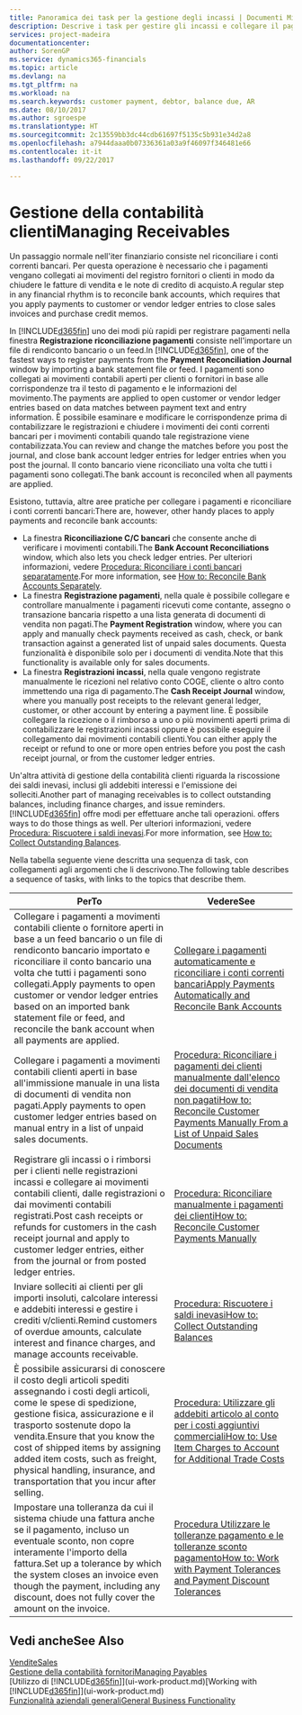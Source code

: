 ```yaml
---
title: Panoramica dei task per la gestione degli incassi | Documenti Microsoft
description: Descrive i task per gestire gli incassi e collegare il pagamento ai movimenti contabili cliente o fornitore.
services: project-madeira
documentationcenter: 
author: SorenGP
ms.service: dynamics365-financials
ms.topic: article
ms.devlang: na
ms.tgt_pltfrm: na
ms.workload: na
ms.search.keywords: customer payment, debtor, balance due, AR
ms.date: 08/10/2017
ms.author: sgroespe
ms.translationtype: HT
ms.sourcegitcommit: 2c13559bb3dc44cdb61697f5135c5b931e34d2a8
ms.openlocfilehash: a7944daaa0b07336361a03a9f46097f346481e66
ms.contentlocale: it-it
ms.lasthandoff: 09/22/2017

---
```

# <a name="managing-receivables"></a><span data-ttu-id="53618-103">Gestione della contabilità clienti</span><span class="sxs-lookup"><span data-stu-id="53618-103">Managing Receivables</span></span>
<span data-ttu-id="53618-104">Un passaggio normale nell'iter finanziario consiste nel riconciliare i conti correnti bancari. Per questa operazione è necessario che i pagamenti vengano collegati ai movimenti del registro fornitori o clienti in modo da chiudere le fatture di vendita e le note di credito di acquisto.</span><span class="sxs-lookup"><span data-stu-id="53618-104">A regular step in any financial rhythm is to reconcile bank accounts, which requires that you apply payments to customer or vendor ledger entries to close sales invoices and purchase credit memos.</span></span>  

<span data-ttu-id="53618-105">In [!INCLUDE[d365fin](includes/d365fin_md.md)] uno dei modi più rapidi per registrare pagamenti nella finestra **Registrazione riconciliazione pagamenti** consiste nell'importare un file di rendiconto bancario o un feed.</span><span class="sxs-lookup"><span data-stu-id="53618-105">In [!INCLUDE[d365fin](includes/d365fin_md.md)], one of the fastest ways to register payments from the **Payment Reconciliation Journal** window by importing a bank statement file or feed.</span></span> <span data-ttu-id="53618-106">I pagamenti sono collegati ai movimenti contabili aperti per clienti o fornitori in base alle corrispondenze tra il testo di pagamento e le informazioni del movimento.</span><span class="sxs-lookup"><span data-stu-id="53618-106">The payments are applied to open customer or vendor ledger entries based on data matches between payment text and entry information.</span></span> <span data-ttu-id="53618-107">È possibile esaminare e modificare le corrispondenze prima di contabilizzare le registrazioni e chiudere i movimenti dei conti correnti bancari per i movimenti contabili quando tale registrazione viene contabilizzata.</span><span class="sxs-lookup"><span data-stu-id="53618-107">You can review and change the matches before you post the journal, and close bank account ledger entries for ledger entries when you post the journal.</span></span> <span data-ttu-id="53618-108">Il conto bancario viene riconciliato una volta che tutti i pagamenti sono collegati.</span><span class="sxs-lookup"><span data-stu-id="53618-108">The bank account is reconciled when all payments are applied.</span></span>

<span data-ttu-id="53618-109">Esistono, tuttavia, altre aree pratiche per collegare i pagamenti e riconciliare i conti correnti bancari:</span><span class="sxs-lookup"><span data-stu-id="53618-109">There are, however, other handy places to apply payments and reconcile bank accounts:</span></span>  

* <span data-ttu-id="53618-110">La finestra **Riconciliazione C/C bancari** che consente anche di verificare i movimenti contabili.</span><span class="sxs-lookup"><span data-stu-id="53618-110">The **Bank Account Reconciliations** window, which also lets you check ledger entries.</span></span> <span data-ttu-id="53618-111">Per ulteriori informazioni, vedere [Procedura: Riconciliare i conti bancari separatamente](bank-how-reconcile-bank-accounts-separately.md).</span><span class="sxs-lookup"><span data-stu-id="53618-111">For more information, see [How to: Reconcile Bank Accounts Separately](bank-how-reconcile-bank-accounts-separately.md).</span></span>  
* <span data-ttu-id="53618-112">La finestra **Registrazione pagamenti**, nella quale è possibile collegare e controllare manualmente i pagamenti ricevuti come contante, assegno o transazione bancaria rispetto a una lista generata di documenti di vendita non pagati.</span><span class="sxs-lookup"><span data-stu-id="53618-112">The **Payment Registration** window, where you can apply and manually check payments received as cash, check, or bank transaction against a generated list of unpaid sales documents.</span></span> <span data-ttu-id="53618-113">Questa funzionalità è disponibile solo per i documenti di vendita.</span><span class="sxs-lookup"><span data-stu-id="53618-113">Note that this functionality is available only for sales documents.</span></span>  
* <span data-ttu-id="53618-114">La finestra **Registrazioni incassi**, nella quale vengono registrate manualmente le ricezioni nel relativo conto COGE, cliente o altro conto immettendo una riga di pagamento.</span><span class="sxs-lookup"><span data-stu-id="53618-114">The **Cash Receipt Journal** window, where you manually post receipts to the relevant general ledger, customer, or other account by entering a payment line.</span></span> <span data-ttu-id="53618-115">È possibile collegare la ricezione o il rimborso a uno o più movimenti aperti prima di contabilizzare le registrazioni incassi oppure è possibile eseguire il collegamento dai movimenti contabili clienti.</span><span class="sxs-lookup"><span data-stu-id="53618-115">You can either apply the receipt or refund to one or more open entries before you post the cash receipt journal, or from the customer ledger entries.</span></span>  

<span data-ttu-id="53618-116">Un'altra attività di gestione della contabilità clienti riguarda la riscossione dei saldi inevasi, inclusi gli addebiti interessi e l'emissione dei solleciti.</span><span class="sxs-lookup"><span data-stu-id="53618-116">Another part of managing receivables is to collect outstanding balances, including finance charges, and issue reminders.</span></span> [!INCLUDE[d365fin](includes/d365fin_md.md)]<span data-ttu-id="53618-117"> offre modi per effettuare anche tali operazioni.</span><span class="sxs-lookup"><span data-stu-id="53618-117"> offers ways to do those things as well.</span></span> <span data-ttu-id="53618-118">Per ulteriori informazioni, vedere [Procedura: Riscuotere i saldi inevasi](receivables-collect-outstanding-balances.md).</span><span class="sxs-lookup"><span data-stu-id="53618-118">For more information, see [How to: Collect Outstanding Balances](receivables-collect-outstanding-balances.md).</span></span>  

<span data-ttu-id="53618-119">Nella tabella seguente viene descritta una sequenza di task, con collegamenti agli argomenti che li descrivono.</span><span class="sxs-lookup"><span data-stu-id="53618-119">The following table describes a sequence of tasks, with links to the topics that describe them.</span></span>  

| <span data-ttu-id="53618-120">Per</span><span class="sxs-lookup"><span data-stu-id="53618-120">To</span></span> | <span data-ttu-id="53618-121">Vedere</span><span class="sxs-lookup"><span data-stu-id="53618-121">See</span></span> |
| --- | --- |
| <span data-ttu-id="53618-122">Collegare i pagamenti a movimenti contabili cliente o fornitore aperti in base a un feed bancario o un file di rendiconto bancario importato e riconciliare il conto bancario una volta che tutti i pagamenti sono collegati.</span><span class="sxs-lookup"><span data-stu-id="53618-122">Apply payments to open customer or vendor ledger entries based on an imported bank statement file or feed, and reconcile the bank account when all payments are applied.</span></span> |[<span data-ttu-id="53618-123">Collegare i pagamenti automaticamente e riconciliare i conti correnti bancari</span><span class="sxs-lookup"><span data-stu-id="53618-123">Apply Payments Automatically and Reconcile Bank Accounts</span></span>](receivables-apply-payments-auto-reconcile-bank-accounts.md) |
| <span data-ttu-id="53618-124">Collegare i pagamenti a movimenti contabili clienti aperti in base all'immissione manuale in una lista di documenti di vendita non pagati.</span><span class="sxs-lookup"><span data-stu-id="53618-124">Apply payments to open customer ledger entries based on manual entry in a list of unpaid sales documents.</span></span> |[<span data-ttu-id="53618-125">Procedura: Riconciliare i pagamenti dei clienti manualmente dall'elenco dei documenti di vendita non pagati</span><span class="sxs-lookup"><span data-stu-id="53618-125">How to: Reconcile Customer Payments Manually From a List of Unpaid Sales Documents</span></span>](receivables-how-reconcile-customer-payments-list-unpaid-sales-documents.md) |
| <span data-ttu-id="53618-126">Registrare gli incassi o i rimborsi per i clienti nelle registrazioni incassi e collegare ai movimenti contabili clienti, dalle registrazioni o dai movimenti contabili registrati.</span><span class="sxs-lookup"><span data-stu-id="53618-126">Post cash receipts or refunds for customers in the cash receipt journal and apply to customer ledger entries, either from the journal or from posted ledger entries.</span></span> |[<span data-ttu-id="53618-127">Procedura: Riconciliare manualmente i pagamenti dei clienti</span><span class="sxs-lookup"><span data-stu-id="53618-127">How to: Reconcile Customer Payments Manually</span></span>](receivables-how-apply-sales-transactions-manually.md) |
| <span data-ttu-id="53618-128">Inviare solleciti ai clienti per gli importi insoluti, calcolare interessi e addebiti interessi e gestire i crediti v/clienti.</span><span class="sxs-lookup"><span data-stu-id="53618-128">Remind customers of overdue amounts, calculate interest and finance charges, and manage accounts receivable.</span></span> |[<span data-ttu-id="53618-129">Procedura: Riscuotere i saldi inevasi</span><span class="sxs-lookup"><span data-stu-id="53618-129">How to: Collect Outstanding Balances</span></span>](receivables-collect-outstanding-balances.md) |
|<span data-ttu-id="53618-130">È possibile assicurarsi di conoscere il costo degli articoli spediti assegnando i costi degli articoli, come le spese di spedizione, gestione fisica, assicurazione e il trasporto sostenute dopo la vendita.</span><span class="sxs-lookup"><span data-stu-id="53618-130">Ensure that you know the cost of shipped items by assigning added item costs, such as freight, physical handling, insurance, and transportation that you incur after selling.</span></span>|[<span data-ttu-id="53618-131">Procedura: Utilizzare gli addebiti articolo al conto per i costi aggiuntivi commerciali</span><span class="sxs-lookup"><span data-stu-id="53618-131">How to: Use Item Charges to Account for Additional Trade Costs</span></span>](payables-how-assign-item-charges.md)|
|<span data-ttu-id="53618-132">Impostare una tolleranza da cui il sistema chiude una fattura anche se il pagamento, incluso un eventuale sconto, non copre interamente l'importo della fattura.</span><span class="sxs-lookup"><span data-stu-id="53618-132">Set up a tolerance by which the system closes an invoice even though the payment, including any discount, does not fully cover the amount on the invoice.</span></span>|[<span data-ttu-id="53618-133">Procedura Utilizzare le tolleranze pagamento e le tolleranze sconto pagamento</span><span class="sxs-lookup"><span data-stu-id="53618-133">How to: Work with Payment Tolerances and Payment Discount Tolerances</span></span>](finance-payment-tolerance-and-payment-discount-tolerance.md)|
## <a name="see-also"></a><span data-ttu-id="53618-134">Vedi anche</span><span class="sxs-lookup"><span data-stu-id="53618-134">See Also</span></span>
[<span data-ttu-id="53618-135">Vendite</span><span class="sxs-lookup"><span data-stu-id="53618-135">Sales</span></span>](sales-manage-sales.md)  
[<span data-ttu-id="53618-136">Gestione della contabilità fornitori</span><span class="sxs-lookup"><span data-stu-id="53618-136">Managing Payables</span></span>](payables-manage-payables.md)  
<span data-ttu-id="53618-137">[Utilizzo di [!INCLUDE[d365fin](includes/d365fin_md.md)]](ui-work-product.md)</span><span class="sxs-lookup"><span data-stu-id="53618-137">[Working with [!INCLUDE[d365fin](includes/d365fin_md.md)]](ui-work-product.md)</span></span>  
[<span data-ttu-id="53618-138">Funzionalità aziendali generali</span><span class="sxs-lookup"><span data-stu-id="53618-138">General Business Functionality</span></span>](ui-across-business-areas.md)

